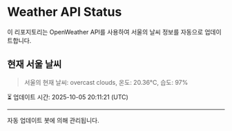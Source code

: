 
# Weather API Status

이 리포지토리는 OpenWeather API를 사용하여 서울의 날씨 정보를 자동으로 업데이트합니다.

## 현재 서울 날씨
> 서울의 현재 날씨: overcast clouds, 온도: 20.36°C, 습도: 97%

⏳ 업데이트 시간: 2025-10-05 20:11:21 (UTC)

---
자동 업데이트 봇에 의해 관리됩니다.
